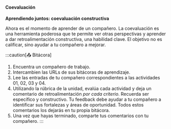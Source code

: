 ####  Coevaluación

**Aprendiendo juntos: coevaluación constructiva**

Ahora es el momento de aprender de un compañero. La coevaluación es una herramienta poderosa que te permite ver 
otras perspectivas y aprender a dar retroalimentación constructiva, una habilidad clave. El objetivo 
no es calificar, sino ayudar a tu compañero a mejorar.

:::caution[📤 Bitácora] 
1.  Encuentra un compañero de trabajo.
2.  Intercambien las URLs de sus bitácoras de aprendizaje.
3.  Lee las entradas de tu compañero correspondientes a las actividades 01, 02, 03 y 04.
4.  Utilizando la rúbrica de la unidad, evalúa cada actividad y deja un comentario de retroalimentación *por cada criterio*. 
Recuerda ser específico y constructivo. Tu feedback debe ayudar a tu compañero a identificar sus 
fortalezas y áreas de oportunidad. Todos estos comentarios los dejarás en tu propia bitácora.
5. Una vez que hayas terminado, comparte tus comentarios con tu compañero.
:::
